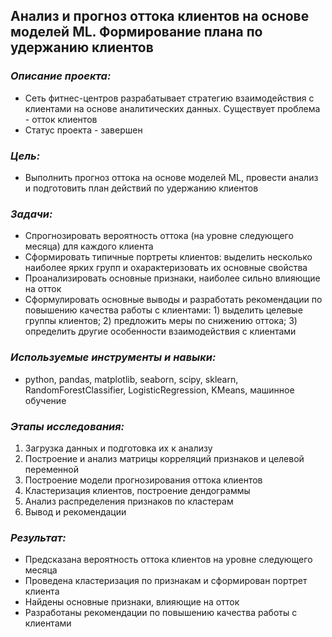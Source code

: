 ## Анализ и прогноз оттока клиентов на основе моделей ML. Формирование плана по удержанию клиентов
### *Описание проекта:* 
- Сеть фитнес-центров разрабатывает стратегию взаимодействия с клиентами на основе аналитических данных. Существует проблема - отток клиентов
- Статус проекта - завершен
### *Цель:* 
- Выполнить прогноз оттока на основе моделей ML, провести анализ и подготовить план действий по удержанию клиентов
### *Задачи:* 
- Спрогнозировать вероятность оттока (на уровне следующего месяца) для каждого клиента
- Сформировать типичные портреты клиентов: выделить несколько наиболее ярких групп и охарактеризовать их основные свойства
- Проанализировать основные признаки, наиболее сильно влияющие на отток
- Сформулировать основные выводы и разработать рекомендации по повышению качества работы с клиентами: 1) выделить целевые группы клиентов; 2) предложить меры по снижению оттока; 3) определить другие особенности взаимодействия с клиентами
### *Используемые инструменты и навыки:* 
- python, pandas, matplotlib, seaborn, scipy, sklearn, RandomForestClassifier, LogisticRegression, KMeans, машинное обучение
### *Этапы исследования:*
1. Загрузка данных и подготовка их к анализу
2. Построение и анализ матрицы корреляций признаков и целевой переменной
3. Построение модели прогнозирования оттока клиентов
4. Кластеризация клиентов, построение дендограммы
5. Анализ распределения признаков по кластерам
6. Вывод и рекомендации
### *Результат:*
- Предсказана вероятность оттока клиентов на уровне следующего месяца
- Проведена кластеризация по признакам и сформирован портрет клиента
- Найдены основные признаки, влияющие на отток
- Разработаны рекомендации по повышению качества работы с клиентами
